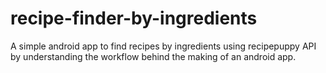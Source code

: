 # recipe-finder-by-ingredients
A simple android app to find recipes by ingredients using recipepuppy API by understanding the workflow behind the making of an android app.

